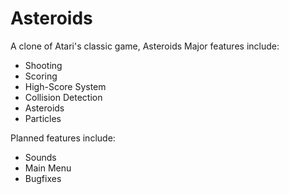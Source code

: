 # Asteroids
A clone of Atari's classic game, Asteroids
Major features include:
- Shooting
- Scoring
- High-Score System
- Collision Detection
- Asteroids
- Particles

Planned features include:
- Sounds
- Main Menu
- Bugfixes
